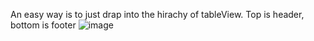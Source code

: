 An easy way is to just drap into the hirachy of tableView. Top is header, bottom is footer
![image](https://user-images.githubusercontent.com/81428296/154210822-df2446ca-92fc-4b67-a4f6-f0b196ef7f22.png)
